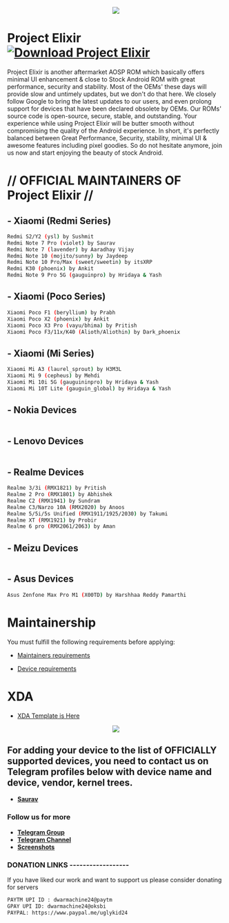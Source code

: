 <p align="center">
  <img src="https://i.imgur.com/snHlKrS.jpg" />
</p>


# Project Elixir [![Download Project Elixir](https://img.shields.io/sourceforge/dt/project-elixir.svg)](https://sourceforge.net/projects/project-elixir/files/twelve/)

Project Elixir is another aftermarket AOSP ROM which basically offers minimal UI enhancement & close to Stock Android ROM with great performance, security and stability. Most of the OEMs' these days will provide slow and untimely updates, but we don't do that here. We closely follow Google to bring the latest updates to our users, and even prolong support for devices that have been declared obsolete by OEMs. Our ROMs' source code is open-source, secure, stable, and outstanding. Your experience while using Project Elixir will be butter smooth without compromising the quality of the Android experience. In short, it's perfectly balanced between Great Performance, Security, stability, minimal UI & awesome features including pixel goodies. So do not hesitate anymore, join us now and start enjoying the beauty of stock Android. 

# // OFFICIAL MAINTAINERS OF Project Elixir //

## - Xiaomi (Redmi Series)
```bash
Redmi S2/Y2 (ysl) by Sushmit
Redmi Note 7 Pro (violet) by Saurav
Redmi Note 7 (lavender) by Aaradhay Vijay
Redmi Note 10 (mojito/sunny) by Jaydeep
Redmi Note 10 Pro/Max (sweet/sweetin) by itsXRP
Redmi K30 (phoenix) by Ankit
Redmi Note 9 Pro 5G (gauguinpro) by Hridaya & Yash 
```

## - Xiaomi (Poco Series)
```bash
Xiaomi Poco F1 (beryllium) by Prabh
Xiaomi Poco X2 (phoenix) by Ankit
Xiaomi Poco X3 Pro (vayu/bhima) by Pritish
Xiaomi Poco F3/11x/K40 (Alioth/Aliothin) by Dark_phoenix
```

## - Xiaomi (Mi Series)
```bash
Xiaomi Mi A3 (laurel_sprout) by H3M3L
Xiaomi Mi 9 (cepheus) by Mehdi
Xiaomi Mi 10i 5G (gauguininpro) by Hridaya & Yash 
Xiaomi Mi 10T Lite (gauguin_global) by Hridaya & Yash 
```

## - Nokia Devices
```bash

```

## - Lenovo Devices
```bash

``` 

## - Realme Devices
```bash
Realme 3/3i (RMX1821) by Pritish
Realme 2 Pro (RMX1801) by Abhishek
Realme C2 (RMX1941) by Sundram
Realme C3/Narzo 10A (RMX2020) by Anoos
Realme 5/5i/5s Unified (RMX1911/1925/2030) by Takumi
Realme XT (RMX1921) by Probir
Realme 6 pro (RMX2061/2063) by Aman
```

## - Meizu Devices
```bash

```

## - Asus Devices
```bash
Asus Zenfone Max Pro M1 (X00TD) by Harshhaa Reddy Pamarthi
```

# Maintainership 

You must fulfill the following requirements before applying:

- [Maintainers requirements](https://github.com/Project-Elixir/docs/blob/master/maintainers_requirements.md)

- [Device requirements](https://github.com/Project-Elixir/docs/blob/master/device_requirements.md)

# XDA 

- [XDA Template is Here](https://github.com/Project-Elixir/docs/blob/master/xda_template.txt)


<p align="center">
  <img src="https://i.imgur.com/vDVCAR5.jpg" />
</p>


## For adding your device to the list of OFFICIALLY supported devices, you need to contact us on Telegram profiles below with device name and device, vendor, kernel trees.

* [**Saurav**](https://t.me/ugly_kid_af) 

### Follow  us for more
 * [**Telegram Group**](https://t.me/Elixir_Discussion)
 * [**Telegram Channel**](https://t.me/Elixir_Updates)
 * [**Screenshots**](https://t.me/Elixir_ss)

### DONATION LINKS ------------------

If you have liked our work and want to support us please consider donating for servers

```bash
PAYTM UPI ID : dwarmachine24@paytm
GPAY UPI ID: dwarmachine24@oksbi
PAYPAL: https://www.paypal.me/uglykid24
```
